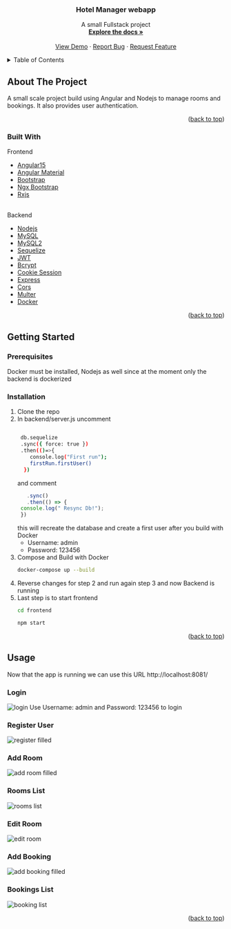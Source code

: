 <a name="readme-top"></a>

<h3 align="center">Hotel Manager webapp</h3>

  <p align="center">
    A small Fullstack project
    <br />
    <a href="https://github.com/OpenDaJar/hotelmanagerwebapp"><strong>Explore the docs »</strong></a>
    <br />
    <br />
    <a href="https://github.com/OpenDaJar/hotelmanagerwebapp">View Demo</a>
    ·
    <a href="https://github.com/OpenDaJar/hotelmanagerwebapp/issues">Report Bug</a>
    ·
    <a href="https://github.com/OpenDaJar/hotelmanagerwebapp/issues">Request Feature</a>
  </p>
</div>



<!-- TABLE OF CONTENTS -->
<details>
  <summary>Table of Contents</summary>
  <ol>
    <li>
      <a href="#about-the-project">About The Project</a>
      <ul>
        <li><a href="#built-with">Built With</a></li>
      </ul>
    </li>
    <li>
      <a href="#getting-started">Getting Started</a>
      <ul>
        <li><a href="#prerequisites">Prerequisites</a></li>
        <li><a href="#installation">Installation</a></li>
      </ul>
    </li>
    <li>
      <a href="#usage">Usage</a>
    </li>
  </ol>
</details>



<!-- ABOUT THE PROJECT -->
## About The Project

A small scale project build using Angular and Nodejs to manage rooms and bookings. It also provides user authentication.

<p align="right">(<a href="#readme-top">back to top</a>)</p>



### Built With

Frontend

* [Angular15][Angular-url]
* [Angular Material][Material-url]
* [Bootstrap][Bootstrap-url]
* [Ngx Bootstrap][Ngx-bootstrap-url]
* [Rxjs][Rxjs-url]
 <br/>
Backend

* [Nodejs][Nodejs-url]
* [MySQL][MySQL-url]
* [MySQL2][Mysql2-url]
* [Sequelize][Sequelize-url]
* [JWT][JWT-url]
* [Bcrypt][Bcryptjs-url]
* [Cookie Session][Cookie-session-url]
* [Express][Expressjs-url]
* [Cors][Cors-url]
* [Multer][Multer-url]
* [Docker][Docker-url]

<p align="right">(<a href="#readme-top">back to top</a>)</p>




<!-- GETTING STARTED -->
## Getting Started

### Prerequisites

Docker must be installed, Nodejs as well since at the moment only the backend is dockerized

### Installation

1. Clone the repo
2. In backend/server.js uncomment 
   ```sh
   
    db.sequelize
    .sync({ force: true })
    .then(()=>{
       console.log("First run");
       firstRun.firstUser()
     })
   ```
   and comment
   ```js
      .sync()
      .then(() => {
    console.log(" Resync Db!");
    })   
   ```
   this will recreate the database and create a first user after you build with Docker
   * Username: admin
   * Password: 123456
3. Compose and Build with Docker
   ```sh
   docker-compose up --build
   ```
4. Reverse changes for step 2 and run again step 3 and now Backend is running
5. Last step is to start frontend 
   ```sh
   cd frontend
   
   npm start
   ```

<p align="right">(<a href="#readme-top">back to top</a>)</p>



<!-- USAGE EXAMPLES -->
## Usage
Now that the app is running we can use this URL http://localhost:8081/ 
### Login
![login]
Use Username: admin and  Password: 123456 to login
### Register User
![register filled]
### Add Room
![add room filled]
### Rooms List
![rooms list]
### Edit Room
![edit room]
### Add Booking
![add booking filled]
### Bookings List
![booking list]




<p align="right">(<a href="#readme-top">back to top</a>)</p>

<!-- MARKDOWN LINKS & IMAGES -->
<!-- https://www.markdownguide.org/basic-syntax/#reference-style-links -->

[license-shield]: https://img.shields.io/github/license/github_username/repo_name.svg?style=for-the-badge
[license-url]: https://github.com/github_username/repo_name/blob/master/LICENSE.txt

<!-- Frontend -->
[Angular-url]: https://angular.io/
[Material-url]: https://material.angular.io/
[Bootstrap-url]: https://getbootstrap.com
[Ngx-bootstrap-url]: https://valor-software.com/ngx-bootstrap/#/
[Rxjs-url]: https://rxjs.dev/
<!-- Backend  Packaged -->
[Nodejs-url]: https://nodejs.org/en
[Sequelize-url]: https://sequelize.org/
[JWT-url]: https://jwt.io/
[MySQL-url]: https://www.mysql.com/
[Bcryptjs-url]: https://www.npmjs.com/package/bcryptjs
[Cookie-session-url]: https://www.npmjs.com/package/cookie-session
[Cors-url]: https://www.npmjs.com/package/cors
[Expressjs-url]:https://expressjs.com/
[Multer-url]: https://www.npmjs.com/package/multer
[Mysql2-url]: https://www.npmjs.com/package/mysql2
[Docker-url]: https://www.docker.com/
<!-- Screenshots -->
[login]:https://github.com/OpenDaJar/hotelmanagerwebapp/assets/47851156/c5553a97-d98b-4294-b56b-8413a5b93b26
[register filled]:https://github.com/OpenDaJar/hotelmanagerwebapp/assets/47851156/212bb2c2-e6e0-43eb-a8af-6ab5fee567ba
[add room filled]:https://github.com/OpenDaJar/hotelmanagerwebapp/assets/47851156/566d0b2d-add4-4627-9815-251354ff9dae
[add booking filled]:https://github.com/OpenDaJar/hotelmanagerwebapp/assets/47851156/198f9378-3f28-4bd6-b564-1198b1fc3573
[rooms list]:https://github.com/OpenDaJar/hotelmanagerwebapp/assets/47851156/2f2834b7-cab0-4b85-9772-4aeb54b051ca
[booking list]:https://github.com/OpenDaJar/hotelmanagerwebapp/assets/47851156/6605d75e-582e-47fb-8adb-8f4ada63cba8
[edit room]:https://github.com/OpenDaJar/hotelmanagerwebapp/assets/47851156/2a1f7dd9-68bf-4056-b02f-0a9196d488d7

